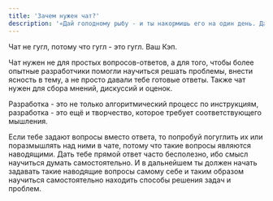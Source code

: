 ```yaml
---
title: 'Зачем нужен чат?'
description: '«Дай голодному рыбу - и ты накормишь его на один день. Дай ему удочку, научи его ловить рыбу - и ты накормишь его на всю жизнь»'
---
```



Чат не гугл, потому что гугл - это гугл. Ваш Кэп.

Чат нужен не для простых вопросов-ответов, а для того, чтобы более опытные разработчики помогли научиться решать
проблемы, внести ясность в тему, а не просто давали тебе готовые ответы. Также чат нужен для сбора мнений, дискуссий и
оценок.

Разработка - это не только алгоритмический процесс по инструкциям, разработка - это ещё и творчество, которое требует
соответствующего мышления.

Если тебе задают вопросы вместо ответа, то попробуй погуглить их или поразмышлять над ними в чате, потому что такие
вопросы являются наводящими. Дать тебе прямой ответ часто бесполезно, ибо смысл научиться думать самостоятельно. И в
дальнейшем ты должен начать задавать такие наводящие вопросы самому себе и таким образом научиться самостоятельно
находить способы решения задач и проблем.
